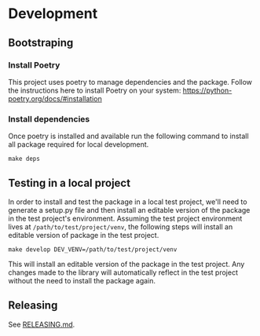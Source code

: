 # Development

## Bootstraping

### Install Poetry

This project uses poetry to manage dependencies and the package. Follow the
instructions here to install Poetry on your system:
https://python-poetry.org/docs/#installation

### Install dependencies

Once poetry is installed and available run the following command to install all
package required for local development.

```
make deps
```

## Testing in a local project

In order to install and test the package in a local test project, we'll need to
generate a setup.py file and then install an editable version of the package in
the test project's environment. Assuming the test project environment lives at
`/path/to/test/project/venv`, the following steps will install an editable
version of package in the test project.

```
make develop DEV_VENV=/path/to/test/project/venv
```

This will install an editable version of the package in the test project. Any
changes made to the library will automatically reflect in the test project
without the need to install the package again.

## Releasing

See [RELEASING.md](RELEASING.md).
